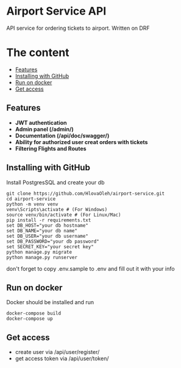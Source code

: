 # Airport Service API
API service for ordering tickets to airport. Written on DRF

# The content
- [Features](#features)
- [Installing with GitHub](#installing-with-github)
- [Run on docker](#run-on-docker)
- [Get access](#get-access)

## Features

- **JWT authentication**
- **Admin panel (/admin/)**
- **Documentation (/api/doc/swagger/)**
- **Ability for authorized user creat orders with tickets**
- **Filtering Flights and Routes**

## Installing with GitHub
Install PostgresSQL and create your db
```
git clone https://github.com/HlovaOleh/airport-service.git  
cd airport-service  
python -m venv venv  
venv\Scripts\activate # (For Windows)
source venv/bin/activate # (For Linux/Mac)
pip install -r requirements.txt
set DB_HOST="your db hostname"
set DB_NAME="your db name"
set DB_USER="your db username"
set DB_PASSWORD="your db password"
set SECRET_KEY="your secret key"
python manage.py migrate
python manage.py runserver
```
don't forget to copy .env.sample to .env and fill out it with your info 

## Run on docker
Docker should be installed and run
```
docker-compose build
docker-compose up
```

## Get access

- create user via /api/user/register/
- get access token via /api/user/token/